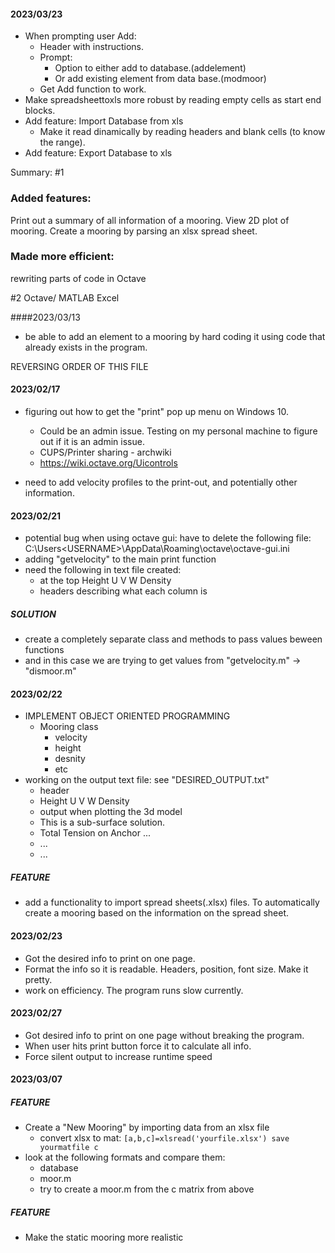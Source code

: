 #### 2023/03/23
- When prompting user Add:
    - Header with instructions.
    - Prompt: 
        - Option to either add to database.(addelement)
        - Or add existing element from data base.(modmoor)
    - Get Add function to work.
- Make spreadsheettoxls more robust by reading empty cells as start end blocks.
- Add feature: Import Database from xls
    - Make it read dinamically by reading headers and blank cells (to know the range).
- Add feature: Export Database to xls



Summary:
#1
### Added features:
Print out a summary of all information of a mooring.
View 2D plot of mooring.
Create a mooring by parsing an xlsx spread sheet.
### Made more efficient:
rewriting parts of code in Octave

#2
Octave/ MATLAB
Excel



####2023/03/13

- be able to add an element to a mooring by hard coding it using code that already
exists in the program.








REVERSING ORDER OF THIS FILE
#### 2023/02/17

- figuring out how to get the "print" pop up menu on Windows 10.
    - Could be an admin issue. Testing on my personal machine to figure out if it is an admin issue.
    - CUPS/Printer sharing - archwiki
    - https://wiki.octave.org/Uicontrols

- need to add velocity profiles to the print-out, and potentially other information.

#### 2023/02/21

- potential bug when using octave gui: have to delete the following file: C:\Users\<USERNAME>\AppData\Roaming\octave\octave-gui.ini
- adding "getvelocity" to the main print function
- need the following in text file created:
    - at the top Height U V W Density
    - headers describing what each column is

##### SOLUTION
- create a completely separate class and methods to pass values beween functions
- and in this case we are trying to get values from "getvelocity.m" -> "dismoor.m" 

#### 2023/02/22

- IMPLEMENT OBJECT ORIENTED PROGRAMMING 
    - Mooring class
        - velocity
        - height
        - desnity
        - etc
- working on the output text file: see "DESIRED\_OUTPUT.txt"
    - header
    - Height U V W Density
    - output when plotting the 3d model
    - This is a sub-surface solution.
    - Total Tension on Anchor ...
    - ...
    - ...
##### FEATURE
- add a functionality to import spread sheets(.xlsx) files. To automatically create a mooring
based on the information on the spread sheet.

#### 2023/02/23
- Got the desired info to print on one page.
- Format the info so it is readable. Headers, position, font size. Make it pretty.
- work on efficiency. The program runs slow currently.

#### 2023/02/27
- Got desired info to print on one page without breaking the program.
- When user hits print button force it to calculate all info.
- Force silent output to increase runtime speed

#### 2023/03/07
##### FEATURE 
- Create a "New Mooring" by importing data from an xlsx file
    - convert xlsx to mat:
        `[a,b,c]=xlsread('yourfile.xlsx')
        save yourmatfile c`
- look at the following formats and compare them:
    - database
    - moor.m
    - try to create a moor.m from the c matrix from above

##### FEATURE 
- Make the static mooring more realistic






